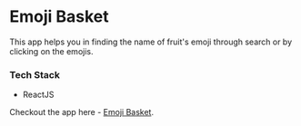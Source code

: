 # Emoji Basket

This app helps you in finding the name of fruit's emoji through search or by clicking on the emojis.

### Tech Stack

- ReactJS

Checkout the app here - [Emoji Basket](https://emojibasket.netlify.app/).
